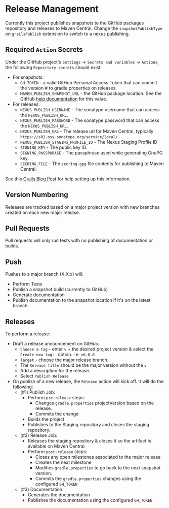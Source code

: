 Release Management
===

Currently this project publishes snapshots to the GitHub packages repository and releases to Maven Central.  Change the `snapshotPublishType` on `grailsPublish` extension to switch to a nexus publishing.

Required `Action` Secrets
---
Under the GitHub project's `Settings` -> `Secrets and variables` -> `Actions`, the following `Repository secrets` should exist:
* For snapshots:
  * `GH_TOKEN` - a valid GitHub Personal Access Token that can commit the version # to gradle.properties on releases.
  * `MAVEN_PUBLISH_SNAPSHOT_URL` - the GitHub package location.  See the GitHub [help documentation](https://docs.github.com/en/actions/use-cases-and-examples/publishing-packages/publishing-java-packages-with-gradle#publishing-packages-to-github-packages) for this value.
* For releases:
  * `NEXUS_PUBLISH_USERNAME` - The sonatype username that can access the `NEXUS_PUBLISH_URL`.
  * `NEXUS_PUBLISH_PASSWORD` - The sonatype password that can access the `NEXUS_PUBLISH_URL`.
  * `NEXUS_PUBLISH_URL` - The release url for Maven Central, typically `https://s01.oss.sonatype.org/service/local/`
  * `NEXUS_PUBLISH_STAGING_PROFILE_ID` - The Nexus Staging Profile ID
  * `SIGNING_KEY` - The public key ID.
  * `SIGNING_PASSPHRASE` - The passphrase used while generating GnuPG key.
  * `SECRING_FILE` - The `secring.gpg` file contents for publishing to Maven Central.

See this [Grails Blog Post](https://grails.org/blog/2021-04-07-publish-grails-plugin-to-maven-central.html) for help setting up this information.

Version Numbering
---
Releases are tracked based on a major project version with new branches created on each new major release.

Pull Requests
---
Pull requests will only run tests with no publishing of documentation or builds.

Push
---
Pushes to a major branch (X.X.x) will:
* Perform Tests
* Publish a snapshot build (currently to GitHub)
* Generate documentation
* Publish documentation to the snapshot location if it's on the latest branch.

Releases
---
To perform a release:
* Draft a release announcement on GitHub.  
  * `Choose a tag` - enter `v` + the desired project version & select the `Create new tag: ` option.  i.e. `v6.0.0` 
  * `Target` - choose the major release branch.
  * The `Release title` should be the major version without the `v`
  * Add a description for the release.
  * Select `Publish Release`
* On publish of a new release, the `Release` action will kick off.  It will do the following:
  * (#1) Publish Job:
    * Perform `pre-release` steps:
      * Changes `gradle.properties` projectVersion based on the release.
      * Commits the change
    * Builds the project
    * Publishes to the Staging repository and closes the staging repository.
  * (#2) Release Job:
    * Releases the staging repository & closes it so the artifact is available on Maven Central.
    * Perform `post-release` steps:
      * Closes any open milestones associated to the major release
      * Creates the next milestone
      * Modifies `gradle.properties` to go back to the next snapshot version.
      * Commits the `gradle.properties` changes using the configured `GH_TOKEN`
  * (#3) Documentation:
    * Generates the documentation
    * Publishes the documentation using the configured `GH_TOKEN`
